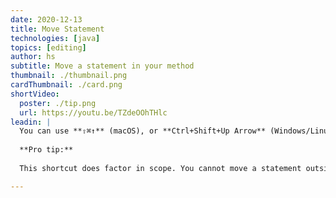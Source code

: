 ```yaml
---
date: 2020-12-13
title: Move Statement
technologies: [java]
topics: [editing]
author: hs
subtitle: Move a statement in your method
thumbnail: ./thumbnail.png
cardThumbnail: ./card.png
shortVideo:
  poster: ./tip.png
  url: https://youtu.be/TZdeOOhTHlc
leadin: |
  You can use **⇧⌘↑** (macOS), or **Ctrl+Shift+Up Arrow** (Windows/Linux), to move a line up. To move a statement down use **⇧⌘↓** (macOS), or **Ctrl+Shift+Down Arrow** (Windows/Linux).   
  
  **Pro tip:**
  
  This shortcut does factor in scope. You cannot move a statement outside of the scope its contained within.

---
```

